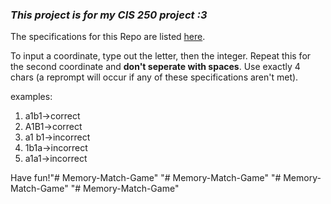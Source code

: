 ### ***This project is for my CIS 250 project :3***

The specifications for this Repo are listed [here](https://docs.google.com/document/d/1OTRU8th9h3Fdv6firMD8GJ20_GIaiDHi/edit?usp=sharing&ouid=100587205502334378828&rtpof=true&sd=true).

To input a coordinate, type out the letter, then the integer.
Repeat this for the second coordinate and **don't seperate with spaces**.
Use exactly 4 chars (a reprompt will occur if any of these specifications aren't met).

examples:
1. a1b1->correct
2. A1B1->correct
3. a1 b1->incorrect
4. 1b1a->incorrect
5. a1a1->incorrect


Have fun!"# Memory-Match-Game" 
"# Memory-Match-Game" 
"# Memory-Match-Game" 
"# Memory-Match-Game" 
